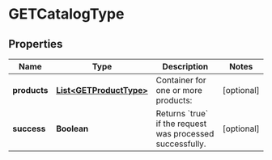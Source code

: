 
# GETCatalogType

## Properties
Name | Type | Description | Notes
------------ | ------------- | ------------- | -------------
**products** | [**List&lt;GETProductType&gt;**](GETProductType.md) | Container for one or more products:  |  [optional]
**success** | **Boolean** | Returns &#x60;true&#x60; if the request was processed successfully.  |  [optional]



